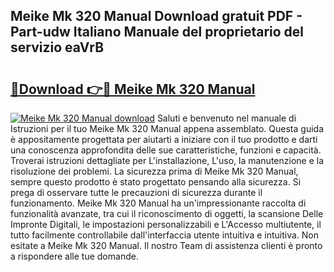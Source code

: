 ## Meike Mk 320 Manual Download gratuit PDF - Part-udw Italiano Manuale del proprietario del servizio eaVrB

# <h2><a href="http://dffrqni.blite.top/?on=Meike+Mk+320+Manual">🔗Download 👉🔴 Meike Mk 320 Manual</a></h2>

[![Meike Mk 320 Manual download](https://i.imgur.com/lujVjoI.png)](http://dffrqni.blite.top/?on=Meike+Mk+320+Manual)
Saluti e benvenuto nel manuale di Istruzioni per il tuo Meike Mk 320 Manual appena assemblato. Questa guida è appositamente progettata per aiutarti a iniziare con il tuo prodotto e darti una conoscenza approfondita delle sue caratteristiche, funzioni e capacità. Troverai istruzioni dettagliate per L'installazione, L'uso, la manutenzione e la risoluzione dei problemi. La sicurezza prima di Meike Mk 320 Manual, sempre questo prodotto è stato progettato pensando alla sicurezza. Si prega di osservare tutte le precauzioni di sicurezza durante il funzionamento. Meike Mk 320 Manual ha un'impressionante raccolta di funzionalità avanzate, tra cui il riconoscimento di oggetti, la scansione Delle Impronte Digitali, le impostazioni personalizzabili e L'Accesso multiutente, il tutto facilmente controllabile dall'interfaccia utente intuitiva e intuitiva. Non esitate a Meike Mk 320 Manual. Il nostro Team di assistenza clienti è pronto a rispondere alle tue domande.
